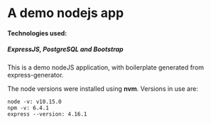# A demo nodejs app 
#### Technologies used: 
##### ExpressJS, PostgreSQL and Bootstrap

This is a demo nodeJS application, with boilerplate generated from express-generator.

The node versions were installed using **nvm**. Versions in use are: 
```
node -v: v10.15.0
npm -v: 6.4.1
express --version: 4.16.1
```
